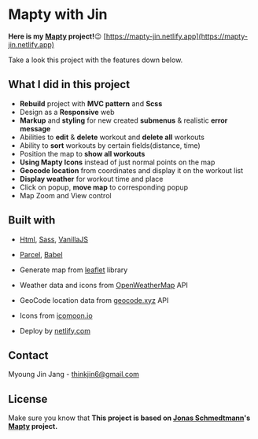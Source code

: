 # Mapty with Jin

**Here is my [Mapty](https://mapty-jin.netlify.app) project!**:wink: [https://mapty-jin.netlify.app](https://mapty-jin.netlify.app)

Take a look this project with the features down below. 


## What I did in this project

- **Rebuild** project with **MVC pattern** and **Scss**
- Design as a **Responsive** web 
- **Markup** and **styling** for new created **submenus** & realistic **error message**
- Abilities to **edit** & **delete** workout and **delete all** workouts
- Ability to **sort** workouts by certain fields(distance, time)
- Position the map to **show all workouts**
- **Using Mapty Icons** instead of just normal points on the map
- **Geocode location** from coordinates and display it on the workout list
- **Display weather** for workout time and place 
- Click on popup, **move map** to corresponding popup
- Map Zoom and View control


## Built with

- [Html](https://html.com/), [Sass](https://sass-lang.com/), [VanillaJS](https://www.javascript.com/)
- [Parcel](https://parceljs.org/), [Babel](https://babeljs.io/)

- Generate map from [leaflet](https://leafletjs.com/) library
- Weather data and icons from [OpenWeatherMap](https://openweathermap.org/) API
- GeoCode location data from [geocode.xyz](https://geocode.xyz/) API
- Icons from [icomoon.io](https://icomoon.io/)
- Deploy by [netlify.com](https://www.netlify.com/)


## Contact

Myoung Jin Jang - [thinkjin6@gmail.com](https://www.google.com/gmail/about/)

## License

Make sure you know that **This project is based on [Jonas Schmedtmann](https://github.com/jonasschmedtmann)'s [Mapty](https://mapty.netlify.app/) project.**
